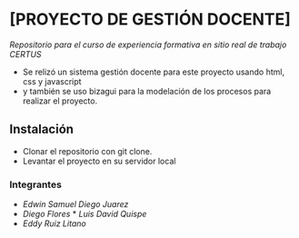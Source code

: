 # [PROYECTO DE GESTIÓN DOCENTE]

*Repositorio para el curso de experiencia formativa en sitio real de trabajo  CERTUS*

* Se relizó un sistema gestión docente para este proyecto usando html, css y javascript
* y también se uso bizagui para la  modelación de los procesos para realizar el proyecto.


## Instalación

* Clonar el repositorio con  git clone.
* Levantar el proyecto en su servidor local


### Integrantes

* *Edwin Samuel Diego Juarez*
* *Diego Flores*
* *Luis David Quispe*
* *Eddy Ruiz Litano*